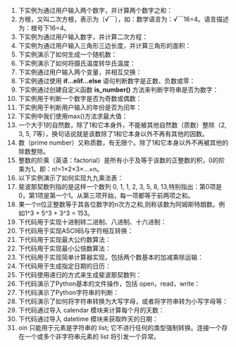  1. 下实例为通过用户输入两个数字，并计算两个数字之和：
 2. 方根，又叫二次方根，表示为〔√￣〕，如：数学语言为：√￣16=4。语言描述为：根号下16=4。
 3. 下实例为通过用户输入数字，并计算二次方程：
 4. 下实例为通过用户输入三角形三边长度，并计算三角形的面积：
 5. 下实例演示了如何生成一个随机数：
 6. 下实例演示了如何将摄氏温度转华氏温度：
 7. 下实例通过用户输入两个变量，并相互交换：
 8. 下实例通过使用 <b>if...elif...else</b> 语句判断数字是正数、负数或零：
 9. 下实例通过创建自定义函数 <b>is_number()</b> 方法来判断字符串是否为数字：
10. 下实例用于判断一个数字是否为奇数或偶数：
11. 下实例用于判断用户输入的年份是否为闰年：
12. 下实例中我们使用max()方法求最大值：
13. 一个大于1的自然数，除了1和它本身外，不能被其他自然数（质数）整除（2, 3, 5, 7等），换句话说就是该数除了1和它本身以外不再有其他的因数。
14. 数（prime number）又称质数，有无限个。除了1和它本身以外不再被其他的除数整除。
15. 整数的阶乘（英语：factorial）是所有小于及等于该数的正整数的积，0的阶乘为1。即：n!=1×2×3×...×n。
16. 以下实例演示了如何实现九九乘法表：
17. 斐波那契数列指的是这样一个数列 0, 1, 1, 2, 3, 5, 8, 13,特别指出：第0项是0，第1项是第一个1。从第三项开始，每一项都等于前两项之和。
18. 果一个n位正整数等于其各位数字的n次方之和,则称该数为阿姆斯特朗数。例如1^3 + 5^3 + 3^3 = 153。
19. 下代码用于实现十进制转二进制、八进制、十六进制：
20. 下代码用于实现ASCII码与字符相互转换：
21. 下代码用于实现最大公约数算法：
22. 下代码用于实现最小公倍数算法：
23. 下代码用于实现简单计算器实现，包括两个数基本的加减乘除运输：
24. 下代码用于生成指定日期的日历：
25. 下代码使用递归的方式来生成斐波那契数列：
26. 下代码演示了Python基本的文件操作，包括 open，read，write：
27. 下代码演示了Python字符串的判断：
28. 下代码演示了如何将字符串转换为大写字母，或者将字符串转为小写字母等：
29. 下代码通过导入 calendar 模块来计算每个月的天数：
30. 下代码通过导入 datetime 模块来获取昨天的日期：
31. oin 只能用于元素是字符串的 list; 它不进行任何的类型强制转换。连接一个存在一个或多个非字符串元素的 list 将引发一个异常。
